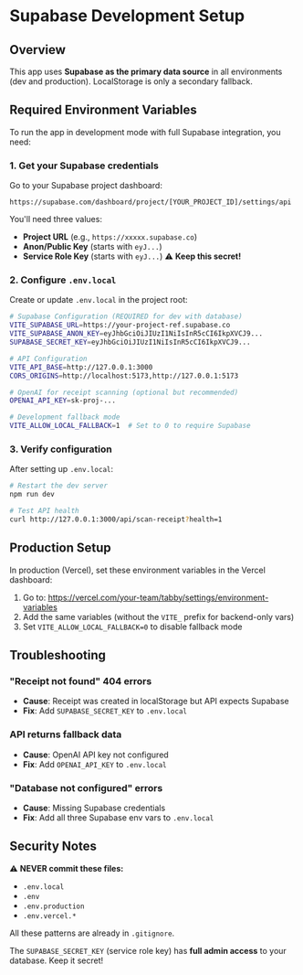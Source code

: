 # Supabase Development Setup

## Overview
This app uses **Supabase as the primary data source** in all environments (dev and production). LocalStorage is only a secondary fallback.

## Required Environment Variables

To run the app in development mode with full Supabase integration, you need:

### 1. Get your Supabase credentials

Go to your Supabase project dashboard:
```
https://supabase.com/dashboard/project/[YOUR_PROJECT_ID]/settings/api
```

You'll need three values:
- **Project URL** (e.g., `https://xxxxx.supabase.co`)
- **Anon/Public Key** (starts with `eyJ...`)
- **Service Role Key** (starts with `eyJ...`) ⚠️ **Keep this secret!**

### 2. Configure `.env.local`

Create or update `.env.local` in the project root:

```bash
# Supabase Configuration (REQUIRED for dev with database)
VITE_SUPABASE_URL=https://your-project-ref.supabase.co
VITE_SUPABASE_ANON_KEY=eyJhbGciOiJIUzI1NiIsInR5cCI6IkpXVCJ9...
SUPABASE_SECRET_KEY=eyJhbGciOiJIUzI1NiIsInR5cCI6IkpXVCJ9...

# API Configuration
VITE_API_BASE=http://127.0.0.1:3000
CORS_ORIGINS=http://localhost:5173,http://127.0.0.1:5173

# OpenAI for receipt scanning (optional but recommended)
OPENAI_API_KEY=sk-proj-...

# Development fallback mode
VITE_ALLOW_LOCAL_FALLBACK=1  # Set to 0 to require Supabase
```

### 3. Verify configuration

After setting up `.env.local`:

```bash
# Restart the dev server
npm run dev

# Test API health
curl http://127.0.0.1:3000/api/scan-receipt?health=1
```

## Production Setup

In production (Vercel), set these environment variables in the Vercel dashboard:

1. Go to: https://vercel.com/your-team/tabby/settings/environment-variables
2. Add the same variables (without the `VITE_` prefix for backend-only vars)
3. Set `VITE_ALLOW_LOCAL_FALLBACK=0` to disable fallback mode

## Troubleshooting

### "Receipt not found" 404 errors
- **Cause**: Receipt was created in localStorage but API expects Supabase
- **Fix**: Add `SUPABASE_SECRET_KEY` to `.env.local`

### API returns fallback data
- **Cause**: OpenAI API key not configured
- **Fix**: Add `OPENAI_API_KEY` to `.env.local`

### "Database not configured" errors
- **Cause**: Missing Supabase credentials
- **Fix**: Add all three Supabase env vars to `.env.local`

## Security Notes

⚠️ **NEVER commit these files:**
- `.env.local`
- `.env`
- `.env.production`
- `.env.vercel.*`

All these patterns are already in `.gitignore`.

The `SUPABASE_SECRET_KEY` (service role key) has **full admin access** to your database. Keep it secret!
